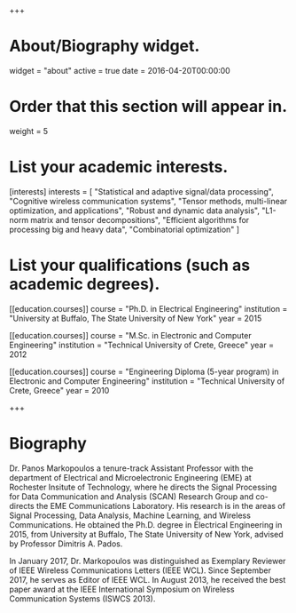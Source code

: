 +++
# About/Biography widget.
widget = "about"
active = true
date = 2016-04-20T00:00:00

# Order that this section will appear in.
weight = 5

# List your academic interests.
[interests]
  interests = [
"Statistical and adaptive signal/data processing",
"Cognitive wireless communication systems",
"Tensor methods, multi-linear optimization, and applications",
"Robust and dynamic data analysis",
"L1-norm matrix and tensor decompositions",
"Efficient algorithms for processing big and heavy data",
"Combinatorial optimization"
  ]
  

# List your qualifications (such as academic degrees).
[[education.courses]]
  course = "Ph.D. in Electrical Engineering"
  institution = "University at Buffalo, The State University of New York"
  year = 2015

[[education.courses]]
  course = "M.Sc. in Electronic and Computer Engineering"
  institution = "Technical University of Crete, Greece"
  year = 2012

[[education.courses]]
  course = "Engineering Diploma (5-year program) in Electronic and Computer Engineering"
  institution = "Technical University of Crete, Greece"
  year = 2010
 
+++

# Biography

Dr. Panos Markopoulos a tenure-track Assistant Professor with the department of Electrical and Microelectronic Engineering (EME) at Rochester Insitute of Technology, where he directs the Signal Processing for Data Communication and Analysis (SCAN) Research Group and co-directs the EME Communications Laboratory. His research is in the areas of Signal Processing, Data Analysis, Machine Learning, and Wireless Communications. He obtained the Ph.D. degree in Electrical Engineering in 2015, from University at Buffalo, The State University of New York, advised by Professor Dimitris A. Pados.

In January 2017, Dr. Markopoulos was distinguished as Exemplary Reviewer of IEEE Wireless Communications Letters (IEEE WCL). Since September 2017, he serves as Editor of IEEE WCL. In August 2013, he received the best paper award at the IEEE International Symposium on Wireless Communication Systems (ISWCS 2013).
